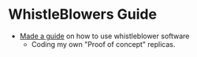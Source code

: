 # WhistleBlowers Guide
* [Made a guide](https://github.com/ollieiswoke/favourite-things/blob/main/Whistleblower's%20Guide.pdf) on how to use whistleblower software
  * Coding my own "Proof of concept" replicas.
